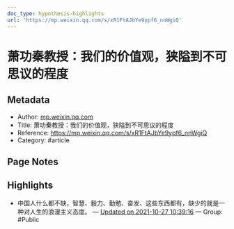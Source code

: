 ```yaml
---
doc_type: hypothesis-highlights
url: 'https://mp.weixin.qq.com/s/xR1FtAJbYe9ypf6_nnWgiQ'
---
```


# 萧功秦教授：我们的价值观，狭隘到不可思议的程度

## Metadata
- Author: [mp.weixin.qq.com]()
- Title: 萧功秦教授：我们的价值观，狭隘到不可思议的程度
- Reference: https://mp.weixin.qq.com/s/xR1FtAJbYe9ypf6_nnWgiQ
- Category: #article

## Page Notes
## Highlights
- 中国人什么都不缺，智慧、毅力、勤勉、奋发、这些东西都有，缺少的就是一种对人生的浪漫主义态度。 — [Updated on 2021-10-27 10:39:16](https://hyp.is/FAAhQDbPEeyVcc9o_UVEOg/mp.weixin.qq.com/s/xR1FtAJbYe9ypf6_nnWgiQ) — Group: #Public




